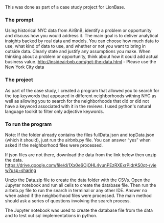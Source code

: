 This was done as part of a case study project for LionBase. 

### The prompt
Using historical NYC data from AirBnB, identify a problem or opportunity and discuss how you would address it. The main goal is to deliver analytical insights backed by real data and models. You can choose how much data to use, what kind of data to use, and whether or not you want to bring in outside data. Clearly state and justify any assumptions you make. When thinking about a problem or opportunity, think about how it could add actual business value. http://insideairbnb.com/get-the-data.html - Please use the New York City data

### The project
As part of the case study, I created a program that allowed you to search for the top keywords that appeared in different neighborhoods withing NYC as well as allowing you to search for the neighborhoods that did or did not have a keyword associated with it in the reviews. I used python's natural language toolkit to filter only adjective keywords. 

### To run the program
Note: If the folder already contains the files fullData.json and topData.json (which it should), just run the airbnb.py file. You can answer “yes” when asked if the neighborhood files were processed. 

If json files are not there, download the data from the link below then unzip the data. 
https://drive.google.com/file/d/1Xx0e6OjOHL4vunPEzRXExrPIdrAS0qt-/view?usp=sharing

Unzip the Data.zip file to create the data folder with the CSVs.
Open the Jupyter notebook and run all cells to create the database file. 
Then run the airbnb.py file to run the search in terminal or any other IDE. Answer no when asked if the neighborhood files were processed. The main method should ask a series of questions involving the search process. 

The Jupyter notebook was used to create the database file from the data and to test out sql implementations in python.
